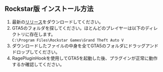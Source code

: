 ## Rockstar版 インストール方法
1. 最新の[リリース](https://github.com/DekoKiyo/JapaneseCallouts/releases/latest)をダウンロードしてください。
2. GTA5のフォルダを探してください。ほとんどのプレイヤーは以下のディレクトリに存在します。<br/>`C:\Program Files\Rockstar Games\Grand Theft Auto V`
3. ダウンロードしたファイルの中身を全てGTA5のフォルダにドラッグアンドドロップしてください。
4. RagePluginHookを使用してGTA5を起動した後、プラグインが正常に動作するか確認してください。